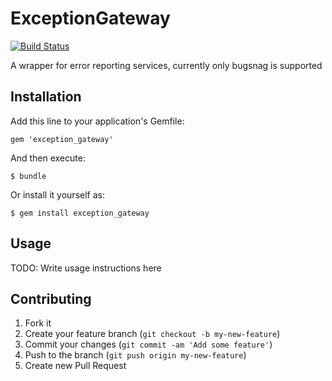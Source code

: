 # ExceptionGateway

[![Build Status](https://travis-ci.org/strikingly/exception_gateway.png)](https://travis-ci.org/strikingly/exception_gateway)

A wrapper for error reporting services, currently only bugsnag is supported

## Installation

Add this line to your application's Gemfile:

    gem 'exception_gateway'

And then execute:

    $ bundle

Or install it yourself as:

    $ gem install exception_gateway

## Usage

TODO: Write usage instructions here

## Contributing

1. Fork it
2. Create your feature branch (`git checkout -b my-new-feature`)
3. Commit your changes (`git commit -am 'Add some feature'`)
4. Push to the branch (`git push origin my-new-feature`)
5. Create new Pull Request
